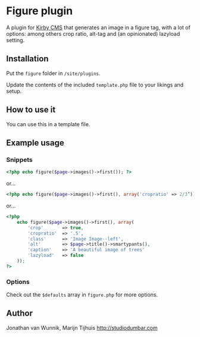 # Figure plugin

A plugin for [Kirby CMS](http://getkirby.com) that generates an image in a figure tag, with a lot of options: among others crop ratio, alt-tag and (an opinionated) lazyload setting.

## Installation

Put the `figure` folder in `/site/plugins`.

Update the contents of the included `template.php` file to your likings and setup.

## How to use it

You can use this in a template file.

## Example usage

### Snippets

```php
<?php echo figure($page->images()->first()); ?>
```

or…

```php
<?php echo figure($page->images()->first(), array('cropratio' => 2/3’)); ?>
```

or…

```php
<?php
	echo figure($page->images()->first(), array(
		'crop'       => true,
		'cropratio'  => '.5',
		'class'      => 'Image Image--left',
		'alt'        => $page->title()->smartypants(),
		'caption'    => 'A beautiful image of trees'
		'lazyload'   => false
	));
?>
```

### Options

Check out the `$defaults` array in `figure.php` for more options.

## Author

Jonathan van Wunnik, Marijn Tijhuis
<http://studiodumbar.com>

